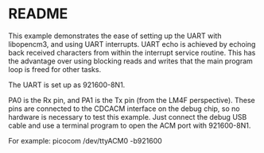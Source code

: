 # README

This example demonstrates the ease of setting up the UART with libopencm3, and
using UART interrupts. UART echo is achieved by echoing back received characters
from within the interrupt service routine. This has the advantage over using
blocking reads and writes that the main program loop is freed for other tasks.

The UART is set up as 921600-8N1.

PA0 is the Rx pin, and PA1 is the Tx pin (from the LM4F perspective). These
pins are connected to the CDCACM interface on the debug chip, so no hardware is
necessary to test this example. Just connect the debug USB cable and use a
terminal program to open the ACM port with 921600-8N1.

For example:
    picocom /dev/ttyACM0 -b921600
